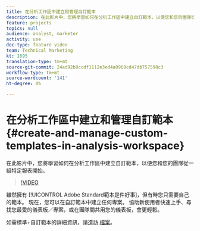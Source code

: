 ```yaml
---
title: 在分析工作區中建立和管理自訂範本
description: 在此影片中，您將學習如何在分析工作區中建立自訂範本，以便您和您的團隊從一組特定報表開始。
feature: projects
topics: null
audience: analyst, marketer
activity: use
doc-type: feature video
team: Technical Marketing
kt: 1695
translation-type: tm+mt
source-git-commit: 24ad92b0ccdf1112e3ed4a0968cd47db757598c3
workflow-type: tm+mt
source-wordcount: '141'
ht-degree: 0%

---
```



# 在分析工作區中建立和管理自訂範本 {#create-and-manage-custom-templates-in-analysis-workspace}

在此影片中，您將學習如何在分析工作區中建立自訂範本，以便您和您的團隊從一組特定報表開始。

>[!VIDEO](https://video.tv.adobe.com/v/23231/?quality=12)

雖然擁有 [!UICONTROL Adobe Standard範本是件好事]，但有時您只需要自己的範本。 現在，您可以在自訂範本中建立任何專案。 協助新使用者快速上手、尋找您最愛的儀表板／專案，或在團隊間共用您的儀表板，會更輕鬆。

如需標準+自訂範本的詳細資訊，請造訪 [檔案](https://marketing.adobe.com/resources/help/en_US/analytics/analysis-workspace/starter_projects.html)。
